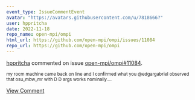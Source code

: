 ```yaml
---
event_type: IssueCommentEvent
avatar: "https://avatars.githubusercontent.com/u/7818666?"
user: hppritcha
date: 2022-11-18
repo_name: open-mpi/ompi
html_url: https://github.com/open-mpi/ompi/issues/11084
repo_url: https://github.com/open-mpi/ompi
---
```


<a href='https://github.com/hppritcha' target='_blank'>hppritcha</a> commented on issue <a href='https://github.com/open-mpi/ompi/issues/11084' target='_blank'>open-mpi/ompi#11084</a>.

<small>my rocm machine came back on line and I confirmed what you @edgargabriel observed that osu_mbw_mr with D D args works nominally....</small>

<a href='https://github.com/open-mpi/ompi/issues/11084' target='_blank'>View Comment</a>